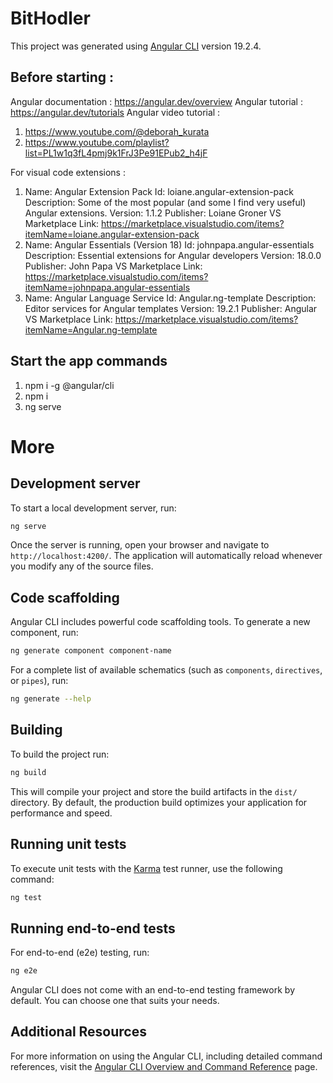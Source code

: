# BitHodler

This project was generated using [Angular CLI](https://github.com/angular/angular-cli) version 19.2.4.

## Before starting :

Angular documentation : https://angular.dev/overview
Angular tutorial : https://angular.dev/tutorials
Angular video tutorial :

1. https://www.youtube.com/@deborah_kurata
2. https://www.youtube.com/playlist?list=PL1w1q3fL4pmj9k1FrJ3Pe91EPub2_h4jF

For visual code extensions :

1.  Name: Angular Extension Pack
    Id: loiane.angular-extension-pack
    Description: Some of the most popular (and some I find very useful) Angular extensions.
    Version: 1.1.2
    Publisher: Loiane Groner
    VS Marketplace Link: https://marketplace.visualstudio.com/items?itemName=loiane.angular-extension-pack
2.  Name: Angular Essentials (Version 18)
    Id: johnpapa.angular-essentials
    Description: Essential extensions for Angular developers
    Version: 18.0.0
    Publisher: John Papa
    VS Marketplace Link: https://marketplace.visualstudio.com/items?itemName=johnpapa.angular-essentials
3.  Name: Angular Language Service
    Id: Angular.ng-template
    Description: Editor services for Angular templates
    Version: 19.2.1
    Publisher: Angular
    VS Marketplace Link: https://marketplace.visualstudio.com/items?itemName=Angular.ng-template

## Start the app commands

1. npm i -g @angular/cli
2. npm i
3. ng serve

# More

## Development server

To start a local development server, run:

```bash
ng serve
```

Once the server is running, open your browser and navigate to `http://localhost:4200/`. The application will automatically reload whenever you modify any of the source files.

## Code scaffolding

Angular CLI includes powerful code scaffolding tools. To generate a new component, run:

```bash
ng generate component component-name
```

For a complete list of available schematics (such as `components`, `directives`, or `pipes`), run:

```bash
ng generate --help
```

## Building

To build the project run:

```bash
ng build
```

This will compile your project and store the build artifacts in the `dist/` directory. By default, the production build optimizes your application for performance and speed.

## Running unit tests

To execute unit tests with the [Karma](https://karma-runner.github.io) test runner, use the following command:

```bash
ng test
```

## Running end-to-end tests

For end-to-end (e2e) testing, run:

```bash
ng e2e
```

Angular CLI does not come with an end-to-end testing framework by default. You can choose one that suits your needs.

## Additional Resources

For more information on using the Angular CLI, including detailed command references, visit the [Angular CLI Overview and Command Reference](https://angular.dev/tools/cli) page.
